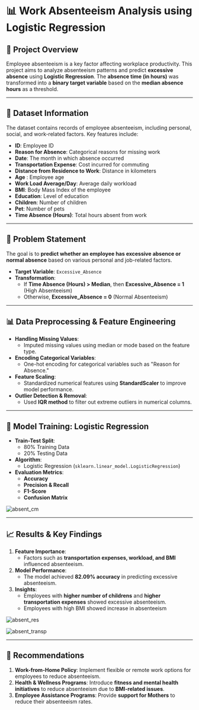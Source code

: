 # 📊 Work Absenteeism Analysis using Logistic Regression  

## 📌 Project Overview  
Employee absenteeism is a key factor affecting workplace productivity. 
This project aims to analyze absenteeism patterns and predict **excessive absence** using **Logistic Regression**. 
The **absence time (in hours)** was transformed into a **binary target variable** based on the **median absence hours** as a threshold.

---

## 📂 Dataset Information  
The dataset contains records of employee absenteeism, including personal, social, and work-related factors. 
Key features include:  

- **ID**: Employee ID  
- **Reason for Absence**: Categorical reasons for missing work  
- **Date**: The month in which absence occurred  
- **Transportation Expense**: Cost incurred for commuting  
- **Distance from Residence to Work**: Distance in kilometers
- **Age** : Employee age 
- **Work Load Average/Day**: Average daily workload  
- **BMI**: Body Mass Index of the employee  
- **Education**: Level of education  
- **Children**: Number of children  
- **Pet**: Number of pets  
- **Time Absence (Hours)**: Total hours absent from work  

---

## 🎯 Problem Statement  
The goal is to **predict whether an employee has excessive absence or normal absence** based on various personal and job-related factors.  

- **Target Variable**: `Excessive_Absence`  
- **Transformation**:  
  - If **Time Absence (Hours) > Median**, then **Excessive_Absence = 1** (High Absenteeism)  
  - Otherwise, **Excessive_Absence = 0** (Normal Absenteeism)  

---

## 📊 Data Preprocessing & Feature Engineering  
- **Handling Missing Values**:  
  - Imputed missing values using median or mode based on the feature type.  
- **Encoding Categorical Variables**:  
  - One-hot encoding for categorical variables such as "Reason for Absence."  
- **Feature Scaling**:  
  - Standardized numerical features using **StandardScaler** to improve model performance.  
- **Outlier Detection & Removal**:  
  - Used **IQR method** to filter out extreme outliers in numerical columns.  

---

## 🧠 Model Training: Logistic Regression  
- **Train-Test Split**:  
  - 80% Training Data  
  - 20% Testing Data  
- **Algorithm**:  
  - Logistic Regression (`sklearn.linear_model.LogisticRegression`)  
- **Evaluation Metrics**:  
  - **Accuracy**  
  - **Precision & Recall**  
  - **F1-Score**  
  - **Confusion Matrix**
 
![absent_cm](https://github.com/user-attachments/assets/d4e5863e-02b6-4dc9-aaaa-6be7e665c09c)

---

## 📈 Results & Key Findings  
1. **Feature Importance**:  
   - Factors such as **transportation expenses, workload, and BMI** influenced absenteeism.  
2. **Model Performance**:  
   - The model achieved **82.09% accuracy** in predicting excessive absenteeism.  
3. **Insights**:  
   - Employees with **higher number of childrens** and **higher transportation expenses** showed excessive absenteeism.
   - Employees with high BMI showed increase in absenteeism

  ![absent_res](https://github.com/user-attachments/assets/b447141e-577f-4627-98c2-0387f15adcd3)

  ![absent_transp](https://github.com/user-attachments/assets/264cc60f-e16d-4eb2-b857-1cae4cfcc34e)


---

## 🚀 Recommendations  
1. **Work-from-Home Policy**: Implement flexible or remote work options for employees to reduce absenteeism.  
2. **Health & Wellness Programs**: Introduce **fitness and mental health initiatives** to reduce absenteeism due to **BMI-related issues**.  
3. **Employee Assistance Programs**: Provide **support for Mothers** to reduce their absenteeism rates.  


